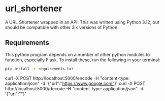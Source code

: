 # url_shortener
A URL Shortener wrapped in an API. This was written using Python 3.12, but should be compatible with other 3.x versions of Python.

## Requirements
This python program depends on a number of other python modules to function, especially Flask. To install these, run the following in your terminal:
```bash
pip install -r requirements.txt
```

curl -X POST http://localhost:5000/encode -H "content-type: application/json" -d '{"url":"https://www.google.com"}'
curl -X POST http://localhost:5000/decode -H "content-type: application/json" -d '{"url":"<insert URL from encode command>"}'